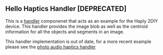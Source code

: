 
## Hello Haptics Handler [DEPRECATED]

This is a [handler](https://github.com/Shared-Reality-Lab/IMAGE-server/wiki/2.-Handlers,-Preprocessors-and-Services#handlers) componenet that acts as an example for the Haply 2DIY device. This handler provides the image blob as well as the centroid information for all the objects and segments in an image. 

This handler implementation is out of date, for a more recent example please see the [photo audio haptics handler](../..//handlers/photo-audio-handler)
